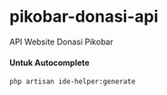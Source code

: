 # pikobar-donasi-api

API Website Donasi Pikobar

#### Untuk Autocomplete

```bash
php artisan ide-helper:generate
```
